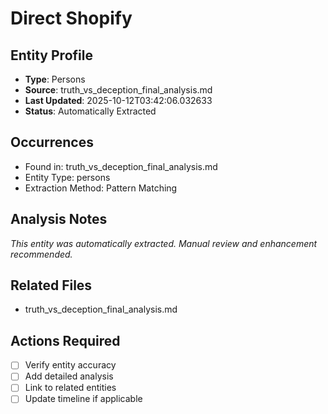 # Direct Shopify

## Entity Profile
- **Type**: Persons
- **Source**: truth_vs_deception_final_analysis.md
- **Last Updated**: 2025-10-12T03:42:06.032633
- **Status**: Automatically Extracted

## Occurrences
- Found in: truth_vs_deception_final_analysis.md
- Entity Type: persons
- Extraction Method: Pattern Matching

## Analysis Notes
*This entity was automatically extracted. Manual review and enhancement recommended.*

## Related Files
- truth_vs_deception_final_analysis.md

## Actions Required
- [ ] Verify entity accuracy
- [ ] Add detailed analysis
- [ ] Link to related entities
- [ ] Update timeline if applicable
